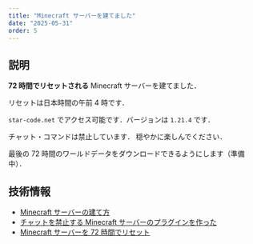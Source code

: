 ```yaml
---
title: "Minecraft サーバーを建てました"
date: "2025-05-31"
order: 5
---
```


## 説明
**72 時間でリセットされる** Minecraft サーバーを建てました．

リセットは日本時間の午前 4 時です．

`star-code.net` でアクセス可能です．バージョンは `1.21.4` です．

チャット・コマンドは禁止しています．
穏やかに楽しんでください．

最後の 72 時間のワールドデータをダウンロードできるようにします（準備中）．


## 技術情報

- [Minecraft サーバーの建て方](/blog/minecraft-server-2)
- [チャットを禁止する Minecraft サーバーのプラグインを作った](/blog/minecraft-server-3)
- [Minecraft サーバーを 72 時間でリセット](/blog/minecraft-server-4)
